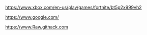 
https://www.xbox.com/en-us/play/games/fortnite/bt5p2x999vh2

https://www.google.com/

https://www.Raw.githack.com
